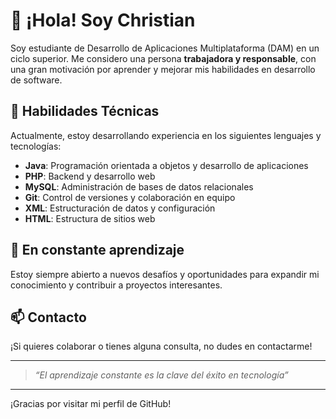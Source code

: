 # 👋 ¡Hola! Soy Christian

Soy estudiante de Desarrollo de Aplicaciones Multiplataforma (DAM) en un ciclo superior. Me considero una persona **trabajadora y responsable**, con una gran motivación por aprender y mejorar mis habilidades en desarrollo de software.

## 🚀 Habilidades Técnicas

Actualmente, estoy desarrollando experiencia en los siguientes lenguajes y tecnologías:

- **Java**: Programación orientada a objetos y desarrollo de aplicaciones
- **PHP**: Backend y desarrollo web
- **MySQL**: Administración de bases de datos relacionales
- **Git**: Control de versiones y colaboración en equipo
- **XML**: Estructuración de datos y configuración
- **HTML**: Estructura de sitios web

## 🌱 En constante aprendizaje

Estoy siempre abierto a nuevos desafíos y oportunidades para expandir mi conocimiento y contribuir a proyectos interesantes.

## 📫 Contacto

¡Si quieres colaborar o tienes alguna consulta, no dudes en contactarme!

---

> _“El aprendizaje constante es la clave del éxito en tecnología”_

---

¡Gracias por visitar mi perfil de GitHub!
